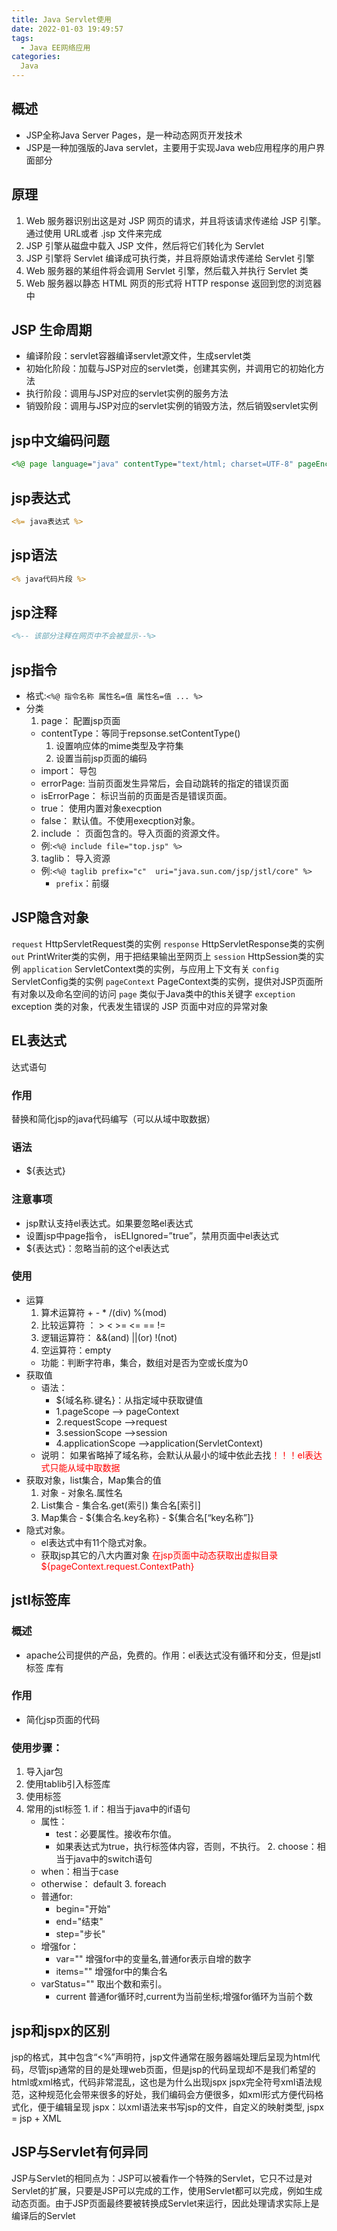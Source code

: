 ```yaml
---
title: Java Servlet使用
date: 2022-01-03 19:49:57
tags:
  - Java EE网络应用
categories:
  Java
---
```


## 概述
  - JSP全称Java Server Pages，是一种动态网页开发技术
  - JSP是一种加强版的Java servlet，主要用于实现Java web应用程序的用户界面部分

## 原理
  1. Web 服务器识别出这是对 JSP 网页的请求，并且将该请求传递给 JSP 引擎。通过使用 URL或者 .jsp 文件来完成
  2. JSP 引擎从磁盘中载入 JSP 文件，然后将它们转化为 Servlet
  3. JSP 引擎将 Servlet 编译成可执行类，并且将原始请求传递给 Servlet 引擎
  4. Web 服务器的某组件将会调用 Servlet 引擎，然后载入并执行 Servlet 类
  5. Web 服务器以静态 HTML 网页的形式将 HTTP response 返回到您的浏览器中

## JSP 生命周期
  - 编译阶段：servlet容器编译servlet源文件，生成servlet类
  - 初始化阶段：加载与JSP对应的servlet类，创建其实例，并调用它的初始化方法
  - 执行阶段：调用与JSP对应的servlet实例的服务方法
  - 销毁阶段：调用与JSP对应的servlet实例的销毁方法，然后销毁servlet实例

## jsp中文编码问题
``` jsp
<%@ page language="java" contentType="text/html; charset=UTF-8" pageEncoding="UTF-8"%>
```
## jsp表达式
``` jsp
<%= java表达式 %>
```
## jsp语法
``` jsp
<% java代码片段 %>
```
## jsp注释
``` jsp
<%-- 该部分注释在网页中不会被显示--%> 
```
## jsp指令
  - 格式:`<%@ 指令名称 属性名=值 属性名=值 ... %>`
  - 分类
    1. page：  配置jsp页面
      * contentType：等同于repsonse.setContentType()
        1. 设置响应体的mime类型及字符集
        2. 设置当前jsp页面的编码
      * import：      导包
      * errorPage:    当前页面发生异常后，会自动跳转的指定的错误页面
      * isErrorPage： 标识当前的页面是否是错误页面。
      * true：        使用内置对象execption
      * false：       默认值。不使用execption对象。
    2. include ： 页面包含的。导入页面的资源文件。
      - 例:`<%@ include file="top.jsp" %>`
    3. taglib： 导入资源
      - 例:`<%@ taglib prefix="c"  uri="java.sun.com/jsp/jstl/core" %>`
        - `prefix`：前缀


## JSP隐含对象
`request`       HttpServletRequest类的实例
`response`	    HttpServletResponse类的实例
`out`           PrintWriter类的实例，用于把结果输出至网页上
`session`       HttpSession类的实例
`application`   ServletContext类的实例，与应用上下文有关
`config`        ServletConfig类的实例
`pageContext`	  PageContext类的实例，提供对JSP页面所有对象以及命名空间的访问
`page`	        类似于Java类中的this关键字
`exception`	    exception 类的对象，代表发生错误的 JSP 页面中对应的异常对象

## EL表达式
达式语句
### 作用		
  替换和简化jsp的java代码编写（可以从域中取数据）
### 语法
  - ${表达式}
### 注意事项
  - jsp默认支持el表达式。如果要忽略el表达式
  - 设置jsp中page指令，  isELIgnored=”true”，禁用页面中el表达式
  - \${表达式}：忽略当前的这个el表达式
### 使用
  - 运算
    1. 算术运算符  +   -  *  /(div)    %(mod)  
    2. 比较运算符 ：  >    <   >=   <=    ==   !=
    3. 逻辑运算符：  &&(and)    ||(or)   !(not)
    4. 空运算符：empty
    * 功能：判断字符串，集合，数组对是否为空或长度为0   
  - 获取值
    - 语法：
      - ${域名称.键名}：从指定域中获取键值
      - 1.pageScope			      --> pageContext    
      - 2.requestScope		    -->request          
      - 3.sessionScope		    -->session           
      - 4.applicationScope		-->application(ServletContext)
    - 说明：
    如果省略掉了域名称，会默认从最小的域中依此去找<font color='red'>！！！el表达式只能从域中取数据</font>
  - 获取对象，list集合，Map集合的值
      1. 对象
        - 对象名.属性名
      2. List集合
        - 集合名.get(索引)   集合名[索引]
      3. Map集合
        - ${集合名.key名称}
        - ${集合名[“key名称”]}
  - 隐式对象。
    * el表达式中有11个隐式对象。
    * 获取jsp其它的八大内置对象
    <font color='red'>在jsp页面中动态获取出虚拟目录${pageContext.request.ContextPath}</font>

## jstl标签库
### 概述
  - apache公司提供的产品，免费的。作用：el表达式没有循环和分支，但是jstl标签	库有
### 作用
  - 简化jsp页面的代码
### 使用步骤：
  1. 导入jar包
  2. 使用tablib引入标签库
  3. 使用标签
  4. 常用的jstl标签
    1. if：相当于java中的if语句
      - 属性：
        - test：必要属性。接收布尔值。
        * 如果表达式为true，执行标签体内容，否则，不执行。
    2. choose：相当于java中的switch语句
      - when：相当于case
      - otherwise：  default
    3. foreach
      - 普通for:
        - begin="开始" 
        - end="结束"  
        - step="步长"
      - 增强for：
        - var=""  		增强for中的变量名,普通for表示自增的数字
        - items=""  	增强for中的集合名
      - varStatus=""  取出个数和索引。
        - current     普通for循环时,current为当前坐标;增强for循环为当前个数
        

## jsp和jspx的区别
  jsp的格式，其中包含“<%”声明符，jsp文件通常在服务器端处理后呈现为html代码，尽管jsp通常的目的是处理web页面，但是jsp的代码呈现却不是我们希望的html或xml格式，代码非常混乱，这也是为什么出现jspx
  jspx完全符号xml语法规范，这种规范化会带来很多的好处，我们编码会方便很多，如xml形式方便代码格式化，便于编辑呈现
  jspx：以xml语法来书写jsp的文件，自定义的映射类型, jspx = jsp + XML

## JSP与Servlet有何异同

JSP与Servlet的相同点为：JSP可以被看作一个特殊的Servlet，它只不过是对Servlet的扩展，只要是JSP可以完成的工作，使用Servlet都可以完成，例如生成动态页面。由于JSP页面最终要被转换成Servlet来运行，因此处理请求实际上是编译后的Servlet